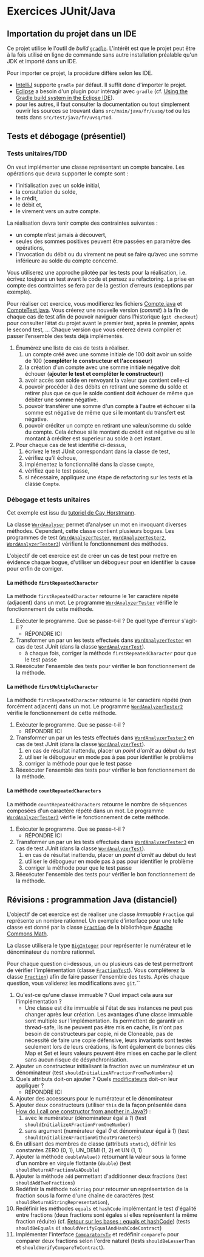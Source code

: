 # Exercices JUnit/Java

## Importation du projet dans un IDE
Ce projet utilise le l'outil de _build_ [`gradle`](https://gradle.org/). L'intérêt est que le projet peut être à la fois utilisé en ligne de commande sans autre installation préalable qu'un JDK et importé dans un IDE.

Pour importer ce projet, la procédure diffère selon les IDE.
* [IntelliJ](https://www.jetbrains.com/idea/) supporte `gradle` par défaut. Il suffit donc d'importer le projet.
* [Eclipse](https://www.eclipse.org/ide/) a besoin d'un plugin pour intéragir avec `gradle` (cf. [Using the Gradle build system in the Eclipse IDE](https://www.vogella.com/tutorials/EclipseGradle/article.html)).
* pour les autres, il faut consulter la documentation ou tout simplement ouvrir les sources se trouvant dans `src/main/java/fr/uvsq/tod` ou les tests dans `src/test/java/fr/uvsq/tod`. 

## Tests et débogage (présentiel)
### Tests unitaires/TDD
On veut implémenter une classe représentant un compte bancaire.
Les opérations que devra supporter le compte sont :
* l’initialisation avec un solde initial,
* la consultation du solde,
* le crédit,
* le débit et,
* le virement vers un autre compte.

La réalisation devra tenir compte des contraintes suivantes :
* un compte n’est jamais à découvert,
* seules des sommes positives peuvent être passées en paramètre des opérations,
* l’invocation du débit ou du virement ne peut se faire qu’avec une somme inférieure au solde du compte concerné.

Vous utiliserez une approche pilotée par les tests pour la réalisation, i.e. écrivez toujours un test avant le code et pensez au refactoring.
La prise en compte des contraintes se fera par de la gestion d’erreurs (exceptions par exemple).

Pour réaliser cet exercice, vous modifierez les fichiers [Compte.java](src/main/java/fr/uvsq/tod/compte/Compte.java) et [CompteTest.java](src/test/java/fr/uvsq/tod/compte/CompteTest.java).
Vous créerez une nouvelle version (_commit_) à la fin de chaque cas de test afin de pouvoir naviguer dans l’historique (`git checkout`) pour consulter l’état du projet avant le premier test, après le premier, après le second test, ...
Chaque version que vous créerez devra compiler et passer l’ensemble des tests déjà implémentés.

1. Énumérez une liste de cas de tests à réaliser.
    1. un compte créé avec une somme initiale de 100 doit avoir un solde de 100 (**compléter le constructeur et l'accesseur**)
    1. la création d'un compte avec une somme initiale négative doit échouer (**ajouter le test et compléter le constructeur**))
    1. avoir accès son solde en renvoyant la valeur que contient celle-ci
    1. pouvoir procéder à des débits en retirant une somme du solde et retirer plus que ce que le solde contient doit échouer de même que débiter une somme négative.
    1. pouvoir transférer une somme d'un compte à l'autre et échouer si la somme est négative de même que si le montant du transfert est négative.
    1. pouvoir créditer un compte en retirant une valeur/somme du solde du compte. Cela échoue si le montant du crédit est négative ou si le montant à créditer est superieur au solde à cet instant.
2. Pour chaque cas de test identifié ci-dessus,
    1. écrivez le test JUnit correspondant dans la classe de test,
    1. vérifiez qu’il échoue,
    1. implémentez la fonctionnalité dans la classe `Compte`,
    1. vérifiez que le test passe,
    1. si nécessaire, appliquez une étape de refactoring sur les tests et la classe `Compte`.

### Débogage et tests unitaires
Cet exemple est issu du [tutoriel de Cay Horstmann](http://www.horstmann.com/bigj/help/debugger/tutorial.html).

La classe [`WordAnalyser`](src/main/java/fr/uvsq/tod/wordanalyser/WordAnalyzer.java) permet d’analyser un mot en invoquant diverses méthodes.
Cependant, cette classe contient plusieurs bogues.
Les programmes de test ([`WordAnalyzerTester`](src/main/java/fr/uvsq/tod/wordanalyser/WordAnalyzerTester.java), [`WordAnalyzerTester2`](src/main/java/fr/uvsq/tod/wordanalyser/WordAnalyzerTester2.java), [`WordAnalyzerTester3`](src/main/java/fr/uvsq/tod/wordanalyser/WordAnalyzerTester3.java)) vérifient le fonctionnement des méthodes.

L'objectif de cet exercice est de créer un cas de test pour mettre en évidence chaque bogue, d'utiliser un débogueur pour en identifier la cause pour enfin de corriger.

#### La méthode `firstRepeatedCharacter`
La méthode `firstRepeatedCharacter` retourne le 1er caractère répété (adjacent) dans un mot.
Le programme [`WordAnalyzerTester`](src/main/java/fr/uvsq/tod/wordanalyser/WordAnalyzerTester.java) vérifie le fonctionnement de cette méthode.

1. Exécuter le programme. Que se passe-t-il ? De quel type d'erreur s'agit-il ? 
    * RÉPONDRE ICI
1. Transformer un par un les tests effectués dans [`WordAnalyzerTester`](src/main/java/fr/uvsq/tod/wordanalyser/WordAnalyzerTester.java) en cas de test JUnit (dans la classe [`WordAnalyzerTest`](src/test/java/fr/uvsq/tod/wordanalyser/WordAnalyzerTest.java)).
    * à chaque fois, corriger la méthode `firstRepeatedCharacter` pour que le test passe
1. Réexécuter l'ensemble des tests pour vérifier le bon fonctionnement de la méthode. 

#### La méthode `firstMultipleCharacter`
La méthode `firstRepeatedCharacter` retourne le 1er caractère répété (non forcément adjacent) dans un mot.
Le programme [`WordAnalyzerTester2`](src/main/java/fr/uvsq/tod/wordanalyser/WordAnalyzerTester2.java) vérifie le fonctionnement de cette méthode.

1. Exécuter le programme. Que se passe-t-il ?
    * RÉPONDRE ICI
1. Transformer un par un les tests effectués dans [`WordAnalyzerTester2`](src/main/java/fr/uvsq/tod/wordanalyser/WordAnalyzerTester2.java) en cas de test JUnit (dans la classe [`WordAnalyzerTest`](src/test/java/fr/uvsq/tod/wordanalyser/WordAnalyzerTest.java)).
    1. en cas de résultat inattendu, placer un *point d'arrêt* au début du test
    1. utiliser le débogueur en mode pas à pas pour identifier le problème  
    1. corriger la méthode pour que le test passe
1. Réexécuter l'ensemble des tests pour vérifier le bon fonctionnement de la méthode. 

#### La méthode `countRepeatedCharacters`
La méthode `countRepeatedCharacters` retourne le nombre de séquences composées d'un caractère répété dans un mot.
Le programme [`WordAnalyzerTester3`](src/main/java/fr/uvsq/tod/wordanalyser/WordAnalyzerTester3.java) vérifie le fonctionnement de cette méthode.

1. Exécuter le programme. Que se passe-t-il ?
    * RÉPONDRE ICI
1. Transformer un par un les tests effectués dans [`WordAnalyzerTester3`](src/main/java/fr/uvsq/tod/wordanalyser/WordAnalyzerTester3.java) en cas de test JUnit (dans la classe [`WordAnalyzerTest`](src/test/java/fr/uvsq/tod/wordanalyser/WordAnalyzerTest.java)).
    1. en cas de résultat inattendu, placer un *point d'arrêt* au début du test
    1. utiliser le débogueur en mode pas à pas pour identifier le problème  
    1. corriger la méthode pour que le test passe
1. Réexécuter l'ensemble des tests pour vérifier le bon fonctionnement de la méthode. 

## Révisions : programmation Java (distanciel)
L'objectif de cet exercice est de réaliser une classe *immuable* `Fraction` qui représente un nombre rationnel.
Un exemple d'interface pour une telle classe est donné par la classe [`Fraction`](http://commons.apache.org/proper/commons-math/javadocs/api-3.6.1/org/apache/commons/math3/fraction/Fraction.html) de la bibliothèque [Apache Commons Math](http://commons.apache.org/math/).

La classe utilisera le type [`BigInteger`](https://docs.oracle.com/en/java/javase/11/docs/api/java.base/java/math/BigInteger.html) pour représenter le numérateur et le dénominateur du nombre rationnel.

Pour chaque question ci-dessous, un ou plusieurs cas de test permettront de vérifier l'implémentation (classe [`FractionTest`](src/test/java/fr/uvsq/tod/fraction/FractionTest.java)).
Vous compléterez la classe [`Fraction`](src/main/java/fr/uvsq/tod/fraction/Fraction.java)) afin de faire passer l'ensemble des tests.
Après chaque question, vous validerez les modifications avec `git`.``

1. Qu'est-ce qu'une classe immuable ?
Quel impact cela aura sur l'implémentation ?
    * Une classe est dite immuable si l'état de ses instances ne peut pas changer après leur création. Les avantages d'une classe immuable sont multiple sur l'implémentation. Ils permettent de garantir un thread-safe, ils ne peuvent pas être mis en cache, ils n'ont pas besoin de constructeurs par copie, ni de Cloneable, pas de nécessité de faire une copie défensive, leurs invariants sont testés seulement lors de leurs créations, ils font également de bonnes clés Map et Set et leurs valeurs peuvent être mises en cache par le client sans aucun risque de désynchronisation.
1. Ajouter un constructeur initialisant la fraction avec un numérateur et un dénominateur (test `shouldInitializeAFractionFromTwoNumbers`)
1. Quels attributs doit-on ajouter ?
Quels [modificateurs](https://docs.oracle.com/javase/specs/jls/se11/html/jls-8.html#jls-8.3.1) doit-on leur appliquer ?
    * RÉPONDRE ICI
1. Ajouter des accesseurs pour le numérateur et le dénominateur
1. Ajouter deux constructeurs (utiliser `this` de la façon présentée dans [How do I call one constructor from another in Java?](https://stackoverflow.com/a/285187/3982584)) :
    1. avec le numérateur (dénominateur égal à _1_) (test `shouldInitializeAFractionFromOneNumber`)
    1. sans argument (numérateur égal _0_ et dénominateur égal à _1_) (test `shouldInitializeAFractionWithoutParameters`)
1. En utilisant des membres de classe (attributs `static`), définir les constantes ZERO (0, 1), UN_DEMI (1, 2) et UN (1, 1)
1. Ajouter la méthode `doubleValue()` retournant la valeur sous la forme d'un nombre en virgule flottante (`double`) (test `shouldReturnAFractionAsADouble`)
1. Ajouter la méthode `add` permettant d'additionner deux fractions (test `shouldAddTwoFractions`)
1. Redéfinir la méthode `toString` pour retourner un représentation de la fraction sous la forme d'une chaîne de caractères (test `shouldReturnAStringRepresentation`),
1. Redéfinir les méthodes `equals` et `hashCode` implémentant le test d'égalité entre fractions (deux fractions sont égales si elles représentent la même fraction réduite) (cf. [Retour sur les bases : equals et hashCode](https://www.infoq.com/fr/articles/retour-sur-les-bases-equals-et-hashcode/)) (tests `shouldBeEquals` et `shouldVerifyEqualAndHashCodeContract`)
1. Implémenter l'interface [`Comparator<T>`](https://docs.oracle.com/en/java/javase/11/docs/api/java.base/java/lang/Comparable.html) et redéfinir `compareTo` pour comparer deux fractions selon l'ordre naturel (tests `shouldBeLesserThan` et `shouldVerifyCompareToContract`).
